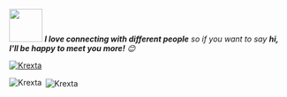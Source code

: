<img src="https://media.giphy.com/media/LnQjpWaON8nhr21vNW/giphy.gif" width="60"> <em><b>I love connecting with different people</b> so if you want to say <b>hi, I'll be happy to meet you more!</b> 😊</em>


<p align="left"> <a href="https://github.com/ryo-ma/github-profile-trophy"><img src="https://github-profile-trophy.vercel.app/?username=ryo-ma&theme=juicyfresh" alt="Krexta" /></a> </p>

<p><img align="left" src="https://github-readme-stats.vercel.app/api/top-langs?username=Krexta&show_icons=true&locale=en&layout=compact&theme=dark" alt="Krexta" /></p>

<p>&nbsp;<img align="center" src="https://github-readme-stats.vercel.app/api?username=Krexta&show_icons=true&locale=en&theme=dark" alt="Krexta" /></p>


